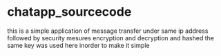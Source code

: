 # chatapp_sourcecode
this is a simple application of message transfer under same ip address 
followed by security mesures encryption and decryption and hashed the same key was used here inorder to make it simple 
